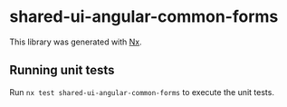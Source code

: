 # shared-ui-angular-common-forms

This library was generated with [Nx](https://nx.dev).

## Running unit tests

Run `nx test shared-ui-angular-common-forms` to execute the unit tests.
